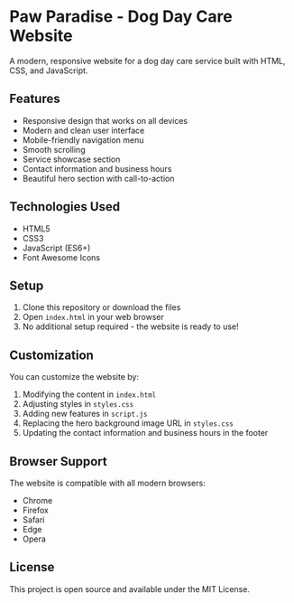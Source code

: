 # Paw Paradise - Dog Day Care Website

A modern, responsive website for a dog day care service built with HTML, CSS, and JavaScript.

## Features

- Responsive design that works on all devices
- Modern and clean user interface
- Mobile-friendly navigation menu
- Smooth scrolling
- Service showcase section
- Contact information and business hours
- Beautiful hero section with call-to-action

## Technologies Used

- HTML5
- CSS3
- JavaScript (ES6+)
- Font Awesome Icons

## Setup

1. Clone this repository or download the files
2. Open `index.html` in your web browser
3. No additional setup required - the website is ready to use!

## Customization

You can customize the website by:

1. Modifying the content in `index.html`
2. Adjusting styles in `styles.css`
3. Adding new features in `script.js`
4. Replacing the hero background image URL in `styles.css`
5. Updating the contact information and business hours in the footer

## Browser Support

The website is compatible with all modern browsers:
- Chrome
- Firefox
- Safari
- Edge
- Opera

## License

This project is open source and available under the MIT License. 
